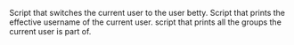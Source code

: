 Script that switches the current user to the user betty.
Script that prints the effective username of the current user.
script that prints all the groups the current user is part of.
